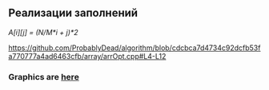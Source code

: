 
## Реализации заполнений
 _A[i][j] = (N/M*i + j)*2_

https://github.com/ProbablyDead/algorithm/blob/cdcbca7d4734c92dcfb53fa770777a4ad6463cfb/array/arrOpt.cpp#L4-L12














### Graphics are [here](https://docs.google.com/spreadsheets/d/1FrxqawflBV525azESpkDQXcTIUvimMBtfz8EOFm53jg/edit?usp=sharing)
